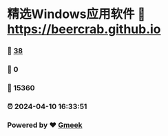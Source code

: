 # 精选Windows应用软件 :link: https://beercrab.github.io 
### :page_facing_up: [38](https://beercrab.github.io/tag.html) 
### :speech_balloon: 0 
### :hibiscus: 15360 
### :alarm_clock: 2024-04-10 16:33:51 
### Powered by :heart: [Gmeek](https://github.com/Meekdai/Gmeek)
